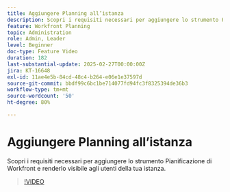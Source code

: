 ```yaml
---
title: Aggiungere Planning all’istanza
description: Scopri i requisiti necessari per aggiungere lo strumento Pianificazione di Workfront e renderlo visibile agli utenti della tua istanza.
feature: Workfront Planning
topic: Administration
role: Admin, Leader
level: Beginner
doc-type: Feature Video
duration: 182
last-substantial-update: 2025-02-27T00:00:00Z
jira: KT-16648
exl-id: 11ae4e5b-84cd-48c4-b264-e06e1e37597d
source-git-commit: bbdf99c6bc1be714077fd94fc3f8325394de36b3
workflow-type: tm+mt
source-wordcount: '50'
ht-degree: 80%

---
```


# Aggiungere Planning all’istanza

Scopri i requisiti necessari per aggiungere lo strumento Pianificazione di Workfront e renderlo visibile agli utenti della tua istanza.

>[!VIDEO](https://video.tv.adobe.com/v/3447930/?learn=on&enablevpops=1)
